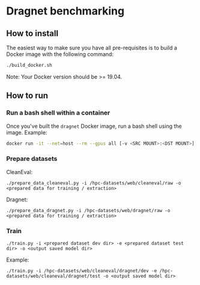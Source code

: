 # Dragnet benchmarking

## How to install
The easiest way to make sure you have all pre-requisites is to build a Docker image with the following command:

```bash
./build_docker.sh
```

Note: Your Docker version should be >= 19.04.

## How to run

### Run a bash shell within a container
Once you've built the `dragnet` Docker image, run a bash shell using the image. Example:

```bash
docker run -it --net=host --rm --gpus all [-v <SRC MOUNT>:<DST MOUNT>] dragnet /bin/bash
```

### Prepare datasets

CleanEval:
```
./prepare_data_cleaneval.py -i /hpc-datasets/web/cleaneval/raw -o <prepared data for training / extraction>
```

Dragnet:
```
./prepare_data_dragnet.py -i /hpc-datasets/web/dragnet/raw -o <prepared data for training / extraction>
```

### Train

```
./train.py -i <prepared dataset dev dir> -e <prepared dataset test dir> -o <output saved model dir>
```

Example:

```
./train.py -i /hpc-datasets/web/cleaneval/dragnet/dev -e /hpc-datasets/web/cleaneval/dragnet/test -o <output saved model dir>
```